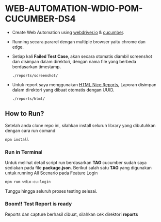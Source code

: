 # WEB-AUTOMATION-WDIO-POM-CUCUMBER-DS4

-   Create Web Automation using [webdriver.io](https://webdriver.io/docs/gettingstarted) & [cucumber](https://webdriver.io/docs/frameworks/#using-cucumber).
-   Running secara pararel dengan multiple browser yaitu chrome dan edge.
-   Setiap kali **Failed Test Case**, akan secara otomatis diambil screenshot dan disimpan dalam direktori, dengan nama file yang berbeda berdasarkan timestamp.

    ```text
    ./reports/screenshot/
    ```

-   Untuk report saya menggunakan [HTML Nice Reports](https://www.npmjs.com/package/wdio-html-nice-reporter), Laporan disimpan dalam direktori yang dibuat otomatis dengan UUID.

    ```text
    ./reports/html/
    ```

## How to Run?

Setelah anda clone repo ini, silahkan install seluruh library yang dibutuhkan dengan cara run comand

```bash
npm install
```

### Run in Terminal

Untuk melihat detail script run berdasarkan **TAG** cucumber sudah saya sediakan pada file **package.json**.
Berikut salah satu **TAG** yang digunakan untuk running All Scenario pada Feature Login

```bash
npm run wdio-cu-login
```

Tunggu hingga seluruh proses testing selesai.

### Boom!! Test Report is ready

Reports dan capture berhasil dibuat, silahkan cek direktori **reports**
